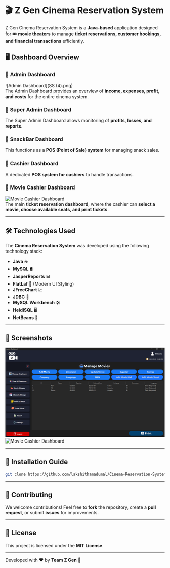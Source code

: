 # 🎬 Z Gen Cinema Reservation System

Z Gen Cinema Reservation System is a **Java-based** application designed for 🎟️ **movie theaters** to manage **ticket reservations, customer bookings, and financial transactions** efficiently.

## 🖥️ Dashboard Overview

### 🔹 **Admin Dashboard**
![Admin Dashboard](SS (4).png)  
The Admin Dashboard provides an overview of **income, expenses, profit, and costs** for the entire cinema system.

### 🔹 **Super Admin Dashboard**
The Super Admin Dashboard allows monitoring of **profits, losses, and reports**.

### 🔹 **SnackBar Dashboard**
This functions as a **POS (Point of Sale) system** for managing snack sales.

### 🔹 **Cashier Dashboard**
A dedicated **POS system for cashiers** to handle transactions.

### 🔹 **Movie Cashier Dashboard**
![Movie Cashier Dashboard](1.PNG)  
The main **ticket reservation dashboard**, where the cashier can **select a movie, choose available seats, and print tickets**.

---

## 🛠️ **Technologies Used**
The **Cinema Reservation System** was developed using the following technology stack:

- **Java** ☕
- **MySQL** 🛢️
- **JasperReports** 📊
- **FlatLaf** 🎨 (Modern UI Styling)
- **JFreeChart** 📈
- **JDBC** 🔗
- **MySQL Workbench** 🛠️
- **HeidiSQL** 🖥️
- **NetBeans** 📝

---

## 📸 **Screenshots**
![Movie Cashier Dashboard](./src/resource/SS%20(1).png)
![Movie Cashier Dashboard](1.PNG)

---

## 📜 **Installation Guide**

   ```sh
   git clone https://github.com/lakshithamadumal/Cinema-Reservation-System.git
```

---

## 🤝 Contributing
We welcome contributions! Feel free to **fork** the repository, create a **pull request**, or submit **issues** for improvements.

---

## 🐜 License
This project is licensed under the **MIT License**.

---
Developed with ❤️ by **Team Z Gen** 🚀
